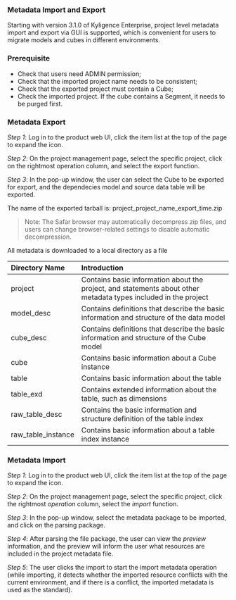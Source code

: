 ### Metadata Import and Export

Starting with version 3.1.0 of Kyligence Enterprise, project level metadata import and export via GUI is supported, which is convenient for users to migrate models and cubes in different environments.

### Prerequisite

- Check that users need ADMIN permission;
- Check that the imported project name needs to be consistent;
- Check that the exported project must contain a Cube;
- Check the imported project. If the cube contains a Segment, it needs to be purged first.

### Metadata Export 

*Step 1*: Log in to the product web UI, click the item list at the top of the page to expand the icon.

*Step 2*: On the project management page, select the specific project, click on the rightmost operation column, and select the export function.

*Step 3*: In the pop-up window, the user can select the Cube to be exported for export, and the dependecies model and source data table will be exported.

The name of the exported tarball is: project_project_name_export_time.zip

> Note: The Safar browser may automatically decompress zip files, and users can change browser-related settings to disable automatic decompression.
>

All metadata is downloaded to a local directory as a file



| Directory Name     | Introduction                                                 |
| :----------------- | :----------------------------------------------------------- |
| project            | Contains basic information about the project, and statements about other metadata types included in the project |
| model_desc         | Contains definitions that describe the basic information and structure of the data model |
| cube_desc          | Contains definitions that describe the basic information and structure of the Cube model |
| cube               | Contains basic information about a Cube instance             |
| table              | Contains basic information about the table                   |
| table_exd          | Contains extended information about the table, such as dimensions |
| raw_table_desc     | Contains the basic information and structure definition of the table index |
| raw_table_instance | Contains basic information about a table index instance      |

### Metadata Import

*Step 1*: Log in to the product web UI, click the item list at the top of the page to expand the icon.

*Step 2*: On the project management page, select the specific project, click the rightmost *operation* column, select the *import* function.

*Step 3*: In the pop-up window, select the metadata package to be imported, and click on the parsing package.

*Step 4*: After parsing the file package, the user can view the *preview* information, and the preview will inform the user what resources are included in the project metadata file.

*Step 5*: The user clicks the import to start the import metadata operation (while importing, it detects whether the imported resource conflicts with the current environment, and if there is a conflict, the imported metadata is used as the standard).